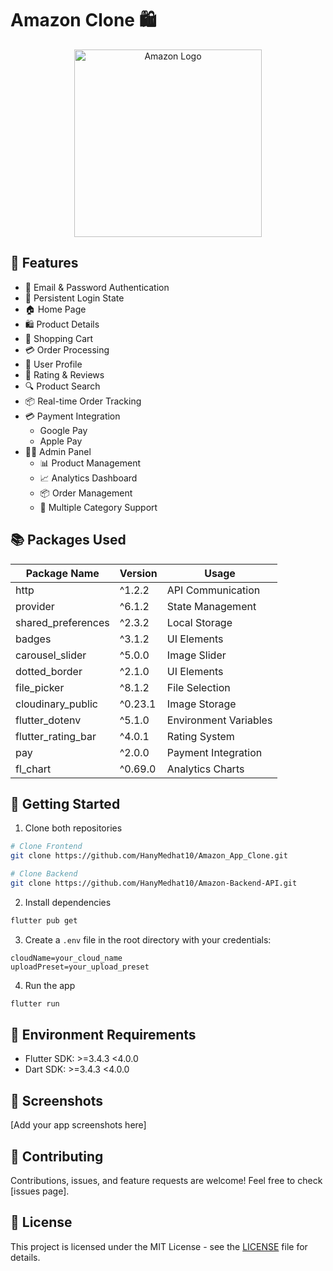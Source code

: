 # Amazon Clone 🛍️

<p align="center">
  <img src="https://upload.wikimedia.org/wikipedia/commons/thumb/a/a9/Amazon_logo.svg/2560px-Amazon_logo.svg.png" alt="Amazon Logo" width="300"/>
</p>

## 📱 Features

- 🔐 Email & Password Authentication
- 📱 Persistent Login State
- 🏠 Home Page
- 🛍️ Product Details
- 🛒 Shopping Cart
- 💳 Order Processing
- 👤 User Profile
- 🌟 Rating & Reviews
- 🔍 Product Search
- 📦 Real-time Order Tracking
- 💳 Payment Integration
  - Google Pay
  - Apple Pay
- 👨‍💼 Admin Panel
  - 📊 Product Management
  - 📈 Analytics Dashboard
  - 📦 Order Management
  - 📱 Multiple Category Support

## 📚 Packages Used

| Package Name | Version | Usage |
|--------------|---------|--------|
| http | ^1.2.2 | API Communication |
| provider | ^6.1.2 | State Management |
| shared_preferences | ^2.3.2 | Local Storage |
| badges | ^3.1.2 | UI Elements |
| carousel_slider | ^5.0.0 | Image Slider |
| dotted_border | ^2.1.0 | UI Elements |
| file_picker | ^8.1.2 | File Selection |
| cloudinary_public | ^0.23.1 | Image Storage |
| flutter_dotenv | ^5.1.0 | Environment Variables |
| flutter_rating_bar | ^4.0.1 | Rating System |
| pay | ^2.0.0 | Payment Integration |
| fl_chart | ^0.69.0 | Analytics Charts |

## 🚀 Getting Started

1. Clone both repositories

```bash
# Clone Frontend
git clone https://github.com/HanyMedhat10/Amazon_App_Clone.git

# Clone Backend
git clone https://github.com/HanyMedhat10/Amazon-Backend-API.git
```

2. Install dependencies

```bash
flutter pub get
```

3. Create a `.env` file in the root directory with your credentials:

```env
cloudName=your_cloud_name
uploadPreset=your_upload_preset
```

4. Run the app

```bash
flutter run
```

## 📝 Environment Requirements

- Flutter SDK: >=3.4.3 <4.0.0
- Dart SDK: >=3.4.3 <4.0.0

## 📱 Screenshots

[Add your app screenshots here]

## 🤝 Contributing

Contributions, issues, and feature requests are welcome! Feel free to check [issues page].

## 📄 License

This project is licensed under the MIT License - see the [LICENSE](LICENSE) file for details.
